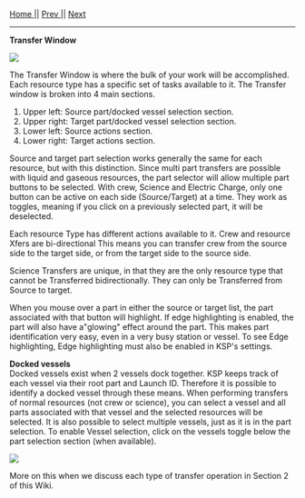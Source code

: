 [Home ](https://github.com/PapaJoesSoup/ShipManifest/wiki)|| [Prev ](https://github.com/PapaJoesSoup/ShipManifest/wiki/1.2---Manifest-Window)|| [Next](https://github.com/PapaJoesSoup/ShipManifest/wiki/1.4---Settings-WIndow)
***
**Transfer Window**

![](http://i.imgur.com/EK87NS9.png)

The Transfer Window is where the bulk of your work will be accomplished.  Each resource type has a specific set of tasks available to it.  The Transfer window is broken into 4 main sections.   

1.  Upper left:  Source part/docked vessel selection section.
2.  Upper right: Target part/docked vessel selection section.
3.  Lower left:  Source actions section.
4.  Lower right: Target actions section.

Source and target part selection works generally the same for each resource, but with this distinction.  Since multi part transfers are possible with liquid and gaseous resources, the part selector will allow multiple part buttons to be selected.  With crew, Science and Electric Charge, only one button can be active on each side (Source/Target) at a time.  They work as toggles, meaning if you click on a previously selected part, it will be deselected.

Each resource Type has different actions available to it.  Crew and resource Xfers are bi-directional  This means you can transfer crew from the source side to the target side, or from the target side to the source side.

Science Transfers are unique, in that they are the only resource type that cannot be Transferred bidirectionally.  They can only be Transferred from Source to target.

When you mouse over a part in either the source or target list, the part associated with that button will highlight.  If edge highlighting is enabled, the part will also have a"glowing" effect around the part.  This makes part identification very easy, even in a very busy station or vessel.  To see Edge highlighting, Edge highlighting must also be enabled in KSP's settings.

**Docked vessels**  
Docked vessels exist when 2 vessels dock together.  KSP keeps track of each vessel via their root part and Launch ID.  Therefore it is possible to identify a docked vessel through these means.  When performing transfers of normal resources (not crew or science), you can select a vessel and all parts associated with that vessel and the selected resources will be selected.  It is also possible to select multiple vessels, just as it is in the part selection.   To enable Vessel selection, click on the vessels toggle below the part selection section (when available).

![](http://i.imgur.com/k0KkMl8.png)

More on this when we discuss each type of transfer operation in Section 2 of this Wiki.
